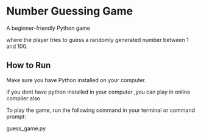 # Number Guessing Game

A beginner-friendly Python game 

where the player tries to guess a randomly generated number between 1 and 100.

## How to Run

Make sure you have Python installed on your computer. 

if you dont have python installed in your computer ,you can play in online complier also

To play the game, run the following command in your terminal or command prompt:


guess_game.py
